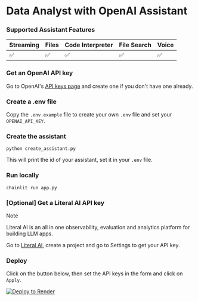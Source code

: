 # Data Analyst with OpenAI Assistant

### Supported Assistant Features

| Streaming | Files | Code Interpreter | File Search | Voice |
| --------- | ----- | ---------------- | ----------- | ----- |
| ✅        | ✅    | ✅               | ✅          | ✅    |

### Get an OpenAI API key

Go to OpenAI's [API keys page](https://platform.openai.com/api-keys) and create one if you don't have one already.

### Create a .env file

Copy the `.env.example` file to create your own `.env` file and set your `OPENAI_API_KEY`.

### Create the assistant

`python create_assistant.py`

This will print the id of your assistant, set it in your `.env` file.

### Run locally

`chainlit run app.py`

### [Optional] Get a Literal AI API key

> [!NOTE]  
> Literal AI is an all in one observability, evaluation and analytics platform for building LLM apps.

Go to [Literal AI](https://cloud.getliteral.ai/), create a project and go to Settings to get your API key.

### Deploy

Click on the button below, then set the API keys in the form and click on `Apply`.

[![Deploy to Render](https://render.com/images/deploy-to-render-button.svg)](https://render.com/deploy)
